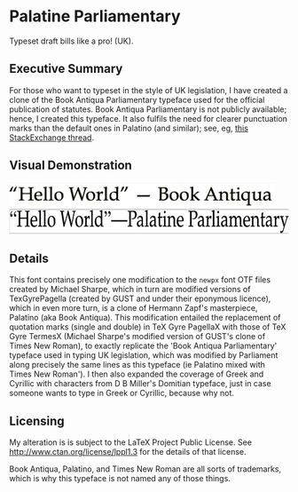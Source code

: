 # Palatine Parliamentary
Typeset draft bills like a pro! (UK). 

## Executive Summary
For those who want to typeset in the style of UK legislation, I have created a clone of the Book Antiqua Parliamentary typeface used for the official publication of statutes.  Book Antiqua Parliamentary is not publicly available; hence, I created this typeface.  It also fulfils the need for clearer punctuation marks than the default ones in Palatino (and similar); see, eg, [this StackExchange thread](https://tex.stackexchange.com/questions/359899/can-one-change-the-font-used-by-csquotes).


## Visual Demonstration


<img src="book-antiqua.png" height="45" />

<img src="palparl.png" height="45" />



## Details

This font contains precisely one modification to the `newpx` font OTF files created by Michael Sharpe, which in turn are modified versions of TexGyrePagella (created by GUST and under their eponymous licence), which in even more turn, is a clone of Hermann Zapf's masterpiece, Palatino (aka Book Antiqua). This modification   entailed the replacement of quotation marks (single and double) in TeX Gyre PagellaX with those of TeX Gyre TermesX (Michael Sharpe's modified version of GUST's clone of Times New Roman), to  exactly replicate the 'Book Antiqua Parliamentary' typeface used in typing UK legislation, which was modified by Parliament along precisely the same lines as this typeface (ie Palatino mixed with Times New Roman').  I then also expanded the coverage of Greek and Cyrillic with characters from D B Miller's Domitian typeface, just in case someone wants to type in Greek or Cyrillic, because why not. 

## Licensing

My alteration is is subject to the LaTeX Project Public License. See http://www.ctan.org/license/lppl1.3
for the details of that license.  


Book Antiqua, Palatino, and Times New Roman are all sorts of trademarks, which is why this typeface is not named any of those things.  
